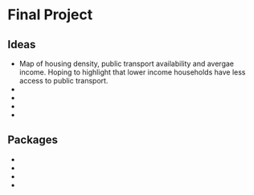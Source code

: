 # Final Project

## Ideas
- Map of housing density, public transport availability and avergae income. Hoping to highlight that lower income households have less access to public transport.
-
-
-
-

## Packages
-
-
-
-
